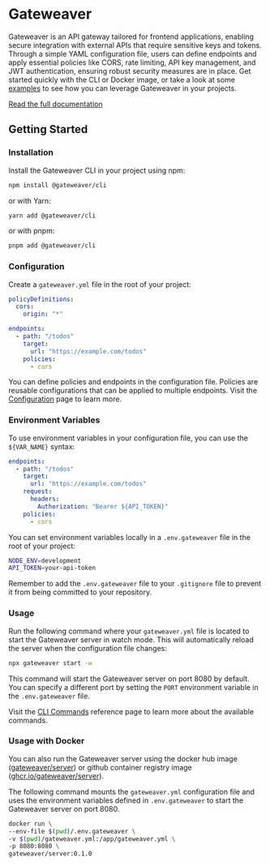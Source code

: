 # Gateweaver

Gateweaver is an API gateway tailored for frontend applications, enabling secure integration with external APIs that require sensitive keys and tokens. Through a simple YAML configuration file, users can define endpoints and apply essential policies like CORS, rate limiting, API key management, and JWT authentication, ensuring robust security measures are in place. Get started quickly with the CLI or Docker image, or take a look at some [examples](https://github.com/gateweaver/gateweaver/tree/main/examples) to see how you can leverage Gateweaver in your projects.

[Read the full documentation](https://gateweaver.io/docs/getting-started)

## Getting Started

### Installation

Install the Gateweaver CLI in your project using npm:

```bash
npm install @gateweaver/cli
```

or with Yarn:

```bash
yarn add @gateweaver/cli
```

or with pnpm:

```bash
pnpm add @gateweaver/cli
```

### Configuration

Create a `gateweaver.yml` file in the root of your project:

```yaml title="gateweaver.yml"
policyDefinitions:
  cors:
    origin: "*"

endpoints:
  - path: "/todos"
    target:
      url: "https://example.com/todos"
    policies:
      - cors
```

You can define policies and endpoints in the configuration file. Policies are reusable configurations that can be applied to multiple endpoints. Visit the [Configuration](https://gateweaver.io/docs/category/configuration) page to learn more.

### Environment Variables

To use environment variables in your configuration file, you can use the `${VAR_NAME}` syntax:

```yaml title="gateweaver.yml"
endpoints:
  - path: "/todos"
    target:
      url: "https://example.com/todos"
    request:
      headers:
        Authorization: "Bearer ${API_TOKEN}"
    policies:
      - cors
```

You can set environment variables locally in a `.env.gateweaver` file in the root of your project:

```bash title=".env.gateweaver"
NODE_ENV=development
API_TOKEN=your-api-token
```

Remember to add the `.env.gateweaver` file to your `.gitignore` file to prevent it from being committed to your repository.

### Usage

Run the following command where your `gateweaver.yml` file is located to start the Gateweaver server in watch mode. This will automatically reload the server when the configuration file changes:

```bash
npx gateweaver start -w
```

This command will start the Gateweaver server on port 8080 by default. You can specify a different port by setting the `PORT` environment variable in the `.env.gateweaver` file.

Visit the [CLI Commands](https://gateweaver.io/docs/cli) reference page to learn more about the available commands.

### Usage with Docker

You can also run the Gateweaver server using the docker hub image ([gateweaver/server](https://hub.docker.com/r/gateweaver/server/tags)) or github container registry image ([ghcr.io/gateweaver/server](https://github.com/gateweaver/gateweaver/pkgs/container/server)).

The following command mounts the `gateweaver.yml` configuration file and uses the environment variables defined in `.env.gateweaver` to start the Gateweaver server on port 8080.

```bash
docker run \
--env-file $(pwd)/.env.gateweaver \
-v $(pwd)/gateweaver.yml:/app/gateweaver.yml \
-p 8080:8080 \
gateweaver/server:0.1.0
```
